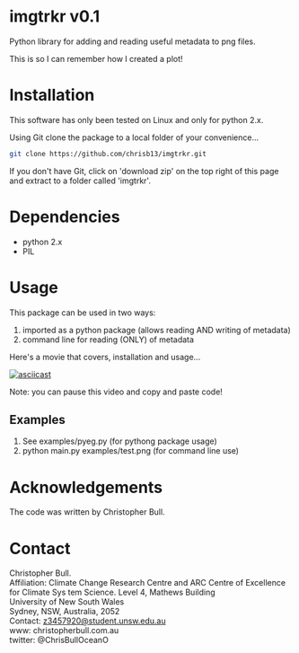 # imgtrkr v0.1
Python library for adding and reading useful metadata to png files. 

This is so I can remember how I created a plot!

Installation
============
This software has only been tested on Linux and only for python 2.x.

Using Git clone the package to a local folder of your convenience...
```bash
git clone https://github.com/chrisb13/imgtrkr.git
```
If you don't have Git, click on 'download zip' on the top right of this page and extract to a folder called 'imgtrkr'.

Dependencies
============                                                                                                                         
* python 2.x              
* PIL

Usage
============
This package can be used in two ways:

1. imported as a python package (allows reading AND writing of metadata)
1. command line for reading (ONLY) of metadata

Here's a movie that covers, installation and usage...

[![asciicast](https://asciinema.org/a/9w3vq3y6ehmuyko60fsckcjna.png)](https://asciinema.org/a/9w3vq3y6ehmuyko60fsckcjna)

Note: you can pause this video and copy and paste code!

## Examples
1. See examples/pyeg.py (for pythong package usage)
1. python main.py examples/test.png (for command line use)

Acknowledgements
================

The code was written by Christopher Bull.

Contact
=======

Christopher Bull.                                                               
Affiliation: Climate Change Research Centre and ARC Centre of Excellence for Climate Sys    tem Science.
     Level 4, Mathews Building                                        
     University of New South Wales                                    
     Sydney, NSW, Australia, 2052                                     
Contact: z3457920@student.unsw.edu.au                                         
www:     christopherbull.com.au                                               
twitter: @ChrisBullOceanO                


